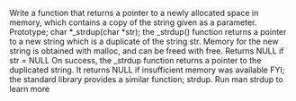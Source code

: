 Write a function that returns a pointer to a newly allocated space in memory, which contains a copy of the string given as a parameter. Prototype; char *_strdup(char *str); the _strdup() function returns a pointer to a new string which is a duplicate of the string str. Memory for the new string is obtained with malloc, and can be freed with free. Returns NULL if str = NULL On success, the _strdup function returns a pointer to the duplicated string. It returns NULL if insufficient memory was available FYI; the standard library provides a similar function; strdup. Run man strdup to learn more
